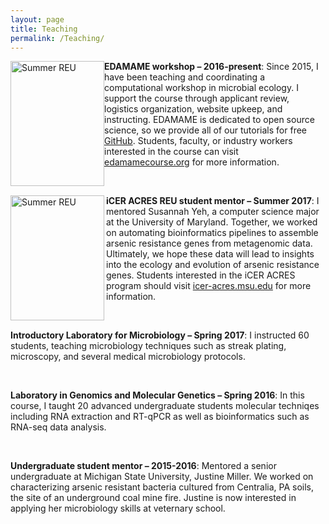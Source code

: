 ```yaml
---
layout: page
title: Teaching
permalink: /Teaching/
---
```


 <img src="{{ site.baseurl }}/assets/edamame_2016.jpg" title="Summer REU" class="profile" style="float:left;" height="200" width="150">          __EDAMAME workshop – 2016-present__: Since 2015, I have been teaching and coordinating a computational workshop in microbial ecology. I support the course through applicant review, logistics organization, website upkeep, and instructing. EDAMAME is dedicated to open source science, so we provide all of  our tutorials for free [GitHub](https://github.com/edamame-course). Students, faculty, or industry workers interested in the course can visit [edamamecourse.org](http://www.edamamecourse.org/) for more information.  
 
 <br>

<img src="{{ site.baseurl }}/assets/icer_2017.jpg" title="Summer REU" align = "left" class="profile" width="150" height="200">         __iCER ACRES REU student mentor – Summer 2017__: I mentored Susannah Yeh, a computer science major at the University of Maryland. Together, we worked on automating bioinformatics pipelines to assemble arsenic resistance genes from metagenomic data. Ultimately, we hope these data will lead to insights into the ecology and evolution of arsenic resistance genes. Students interested in the iCER ACRES program should visit [icer-acres.msu.edu](https://icer-acres.msu.edu/) for more information. 

<br>

__Introductory Laboratory for Microbiology – Spring 2017__: I instructed 60 students, teaching microbiology techniques such as streak plating, microscopy, and several medical microbiology protocols. 

<br>

 __Laboratory in Genomics and Molecular Genetics – Spring 2016__: In this course, I taught 20 advanced undergraduate students molecular techniqes including RNA extraction and RT-qPCR as well as bioinformatics such as RNA-seq data analysis. 
 
 <br>
 
 __Undergraduate student mentor – 2015-2016__: Mentored a senior undergraduate at Michigan State University, Justine Miller. We worked on characterizing arsenic resistant bacteria cultured from Centralia, PA soils, the site of an underground coal mine fire. Justine is now interested in applying her microbiology skills at veternary school. 
